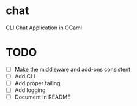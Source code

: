 # chat
CLI Chat Application in OCaml


# TODO
- [ ] Make the middleware and add-ons consistent
- [ ] Add CLI
- [ ] Add proper failing
- [ ] Add logging
- [ ] Document in README